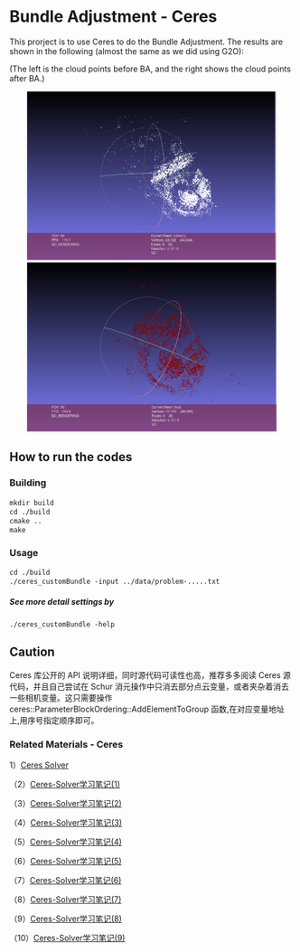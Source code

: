 # Bundle Adjustment - Ceres
This prorject is to use Ceres to do the Bundle Adjustment. The results are shown in the following (almost the same as we did using G2O):

(The left is the cloud points before BA, and the right shows the cloud points after BA.)

<div align="center">
<img src="https://github.com/Haotian-Zhang/Learn_SLAMBOOK/raw/master/Chapter10/g2o_custombundle/initial.png" height="300px" alt="Before BA" > 
<img src="https://github.com/Haotian-Zhang/Learn_SLAMBOOK/raw/master/Chapter10/g2o_custombundle/final.png" height="300px" alt="After BA" >
</div>

## How to run the codes

### Building
```
mkdir build
cd ./build
cmake ..
make
```

### Usage
```
cd ./build
./ceres_customBundle -input ../data/problem-.....txt
```

##### See more detail settings by
```
./ceres_customBundle -help
```

## Caution
Ceres 库公开的 API 说明详细，同时源代码可读性也高，推荐多多阅读 Ceres 源代码，并且自己尝试在 Schur 消元操作中只消去部分点云变量，或者夹杂着消去一些相机变量。这只需要操作 ceres::ParameterBlockOrdering::AddElementToGroup 函数,在对应变量地址上,用序号指定顺序即可。

### Related Materials - Ceres
1）[Ceres Solver](http://www.ceres-solver.org/index.html)

（2）[Ceres-Solver学习笔记(1)](http://blog.csdn.net/huajun998/article/details/76136710)

（3）[Ceres-Solver学习笔记(2)](http://blog.csdn.net/huajun998/article/details/76145441)

（4）[Ceres-Solver学习笔记(3)](http://blog.csdn.net/huajun998/article/details/76165511)

（5）[Ceres-Solver学习笔记(4)](http://blog.csdn.net/huajun998/article/details/76166307)

（6）[Ceres-Solver学习笔记(5)](http://blog.csdn.net/huajun998/article/details/76177592)

（7）[Ceres-Solver学习笔记(6)](http://blog.csdn.net/huajun998/article/details/76222745)

（8）[Ceres-Solver学习笔记(7)](http://blog.csdn.net/huajun998/article/details/76271938)

（9）[Ceres-Solver学习笔记(8)](http://blog.csdn.net/huajun998/article/details/76341292)

（10）[Ceres-Solver学习笔记(9)](http://blog.csdn.net/huajun998/article/details/76423003)
